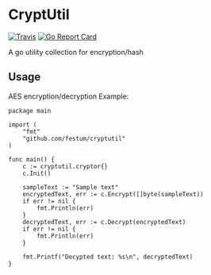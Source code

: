 # CryptUtil

[![Travis](https://travis-ci.org/festum/cryptutil.svg?branch=master)](https://travis-ci.org/festum/cryptutil) [![Go Report Card](https://goreportcard.com/badge/github.com/festum/cryptutil)](https://goreportcard.com/report/github.com/festum/cryptutil)

A go utility collection for encryption/hash

## Usage

AES encryption/decryption Example:

```
package main

import (
	"fmt"
	"github.com/festum/cryptutil"
)

func main() {
	c := cryptutil.cryptor{}
	c.Init()

	sampleText := "Sample text"
	encryptedText, err := c.Encrypt([]byte(sampleText))
	if err != nil {
		fmt.Println(err)
	}
	decryptedText, err := c.Decrypt(encryptedText)
	if err != nil {
		fmt.Println(err)
	}

	fmt.Printf("Decypted text: %s\n", decryptedText)
}
```
